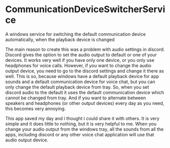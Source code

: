 # CommunicationDeviceSwitcherService
A windows service for switching the default communication device automatically, when the playback device is changed

The main reason to create this was a problem with audio settings in discord. Discord gives the option to set the audio output to default or one of your devices. It works very well if you have only one device, or you only use headphones for voice calls. However, if you want to change the audio output device, you need to go to the discord settings and change it there as well. This is so, because windows have a default playback device for app sounds and a default communication device for voice chat, but you can only change the default playback device from tray. So, when you set discord audio to the default it uses the default communication device which cannot be changed from tray. And if you want to alternate between speakers and headphones (or other output devices) every day as you need, this becomes very annoying.

This app saved my day and i thought i could share it with others. It is very simple and it does little to nothing, but it is very helpful to me. When you change your audio output from the windows tray, all the sounds from all the apps, including discord or any other voice chat application will use that audio output device.
